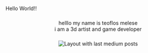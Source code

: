 <p align="left">Hello World!!</p>

###

<p align="center">helllo my name is teoflos melese<br>i am a 3d artist and game developer</p>

###

<div align="center">
  <img src="https://github-read-medium-git-main.pahlevikun.vercel.app/latest?limit=4" alt="Layout with last medium posts"  />
</div>

###